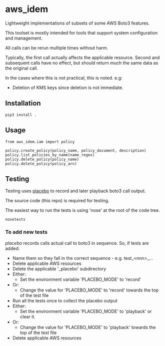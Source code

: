 # aws_idem

Lightweight implementations of subsets of some AWS Boto3 features.

This toolset is mostly intended for tools that support 
system configuration and management.

All calls can be rerun multiple times without harm. 

Typically, the first call actually affects the applicable resource. 
Second and subsequent calls have no effect, but should return much the same data
as the original call. 
 
In the cases where this is not practical, this is noted. e.g:
* Deletion of KMS keys since deletion is not immediate.

## Installation

`pip3 install .`

## Usage

```
from aws_idem.iam import policy

policy.create_policy(policy_name, policy_document, description)
policy.list_policies_by_name(name_regex)
policy.delete_policy(policy_name)
policy.delete_policy(policy_arn)
```


## Testing

Testing uses [placebo](https://github.com/garnaat/placebo) 
to record and later playback boto3 call output.

The source code (this repo) is required for testing. 

The easiest way to run the tests is using 'nose' at the root of the code tree.

`nosetests`

### To add new tests

*placebo* records calls actual call to boto3 in sequence. So, if tests are added:

* Name them so they fall in the correct sequence - e.g. test\_\<nnn\>\_...
* Delete applicable AWS resources
* Delete the applicable '\_placebo' subdirectory
* Either:
    * Set the environment variable 'PLACEBO_MODE' to 'record'
* Or:
    * Change the value for 'PLACEBO_MODE' to 'record' towards the top of the test file
* Run all the tests once to collect the placebo output
* Either:
    * Set the environment variable 'PLACEBO_MODE' to  'playback' or clear it.
* Or:
    * Change the value for 'PLACEBO_MODE' to 'playback' towards the top of the test file
* Delete applicable AWS resources



